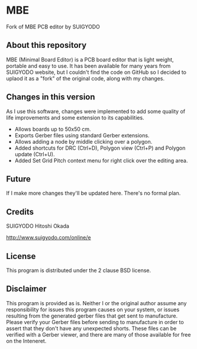 # MBE
Fork of MBE PCB editor by SUIGYODO

## About this repository
MBE (Minimal Board Editor) is a PCB board editor that is light weight, portable and easy to use. It has been available for many years from SUIGYODO website, but I couldn't find the code on GitHub so I decided to uplaod it as a "fork" of the original code, along with my changes. 

## Changes in this version
As I use this software, changes were implemented to add some quality of life improvements and some extension to its capabilities.
- Allows boards up to 50x50 cm.
- Exports Gerber files using standard Gerber extensions.
- Allows adding a node by middle clicking over a polygon.
- Added shortcuts for DRC (Ctrl+D), Polygon view (Ctrl+P) and Polygon update (Ctrl+U).
- Added Set Grid Pitch context menu for right click over the editing area.

## Future
If I make more changes they'll be updated here. There's no formal plan. 

## Credits
SUIGYODO  Hitoshi Okada

http://www.suigyodo.com/online/e

## License
This program is distributed under the 2 clause BSD license.

## Disclaimer
This program is provided as is. Neither I or the original author assume any responsibility for issues this program causes on your system, or issues resulting from the generated gerber files that get sent to manufacture. Please verify your Gerber files before sending to manufacture in order to assert that they don't have any unexpected shorts. These files can be verified with a Gerber viewer, and there are many of those available for free on the Inteneret.
